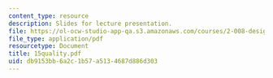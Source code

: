 ```yaml
---
content_type: resource
description: Slides for lecture presentation.
file: https://ol-ocw-studio-app-qa.s3.amazonaws.com/courses/2-008-design-and-manufacturing-ii-spring-2004/db9153bb6a2c1b57a5134687d886d303_15quality.pdf
file_type: application/pdf
resourcetype: Document
title: 15quality.pdf
uid: db9153bb-6a2c-1b57-a513-4687d886d303
---
```

